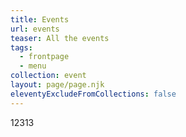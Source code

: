 ```yaml
---
title: Events
url: events
teaser: All the events
tags:
  - frontpage
  - menu
collection: event
layout: page/page.njk
eleventyExcludeFromCollections: false
---
```

12313
